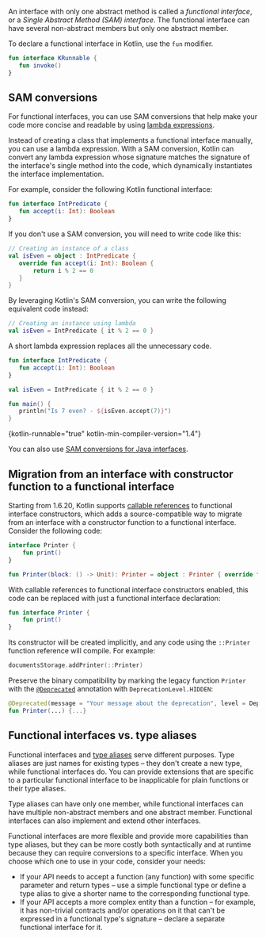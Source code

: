 [//]: # (title: Functional \(SAM\) interfaces)

An interface with only one abstract method is called a _functional interface_, or a _Single Abstract
Method (SAM) interface_. The functional interface can have several non-abstract members but only one abstract member.

To declare a functional interface in Kotlin, use the `fun` modifier.

```kotlin
fun interface KRunnable {
   fun invoke()
}
```

## SAM conversions

For functional interfaces, you can use SAM conversions that help make your code more concise and readable by using
[lambda expressions](lambdas.md#lambda-expressions-and-anonymous-functions).

Instead of creating a class that implements a functional interface manually, you can use a lambda expression.
With a SAM conversion, Kotlin can convert any lambda expression whose signature matches
the signature of the interface's single method into the code, which dynamically instantiates the interface implementation.

For example, consider the following Kotlin functional interface:

```kotlin
fun interface IntPredicate {
   fun accept(i: Int): Boolean
}
```

If you don't use a SAM conversion, you will need to write code like this:

```kotlin
// Creating an instance of a class
val isEven = object : IntPredicate {
   override fun accept(i: Int): Boolean {
       return i % 2 == 0
   }
}
```

By leveraging Kotlin's SAM conversion, you can write the following equivalent code instead:

```kotlin
// Creating an instance using lambda
val isEven = IntPredicate { it % 2 == 0 }
```

A short lambda expression replaces all the unnecessary code.

```kotlin
fun interface IntPredicate {
   fun accept(i: Int): Boolean
}

val isEven = IntPredicate { it % 2 == 0 }

fun main() {
   println("Is 7 even? - ${isEven.accept(7)}")
}
```
{kotlin-runnable="true" kotlin-min-compiler-version="1.4"}

You can also use [SAM conversions for Java interfaces](java-interop.md#sam-conversions).

## Migration from an interface with constructor function to a functional interface

Starting from 1.6.20, Kotlin supports [callable references](reflection.md#callable-references) to functional interface constructors, which
adds a source-compatible way to migrate from an interface with a constructor function to a functional interface.
Consider the following code:

```kotlin
interface Printer { 
    fun print() 
}

fun Printer(block: () -> Unit): Printer = object : Printer { override fun print() = block() }
```

With callable references to functional interface constructors enabled, this code can be replaced with just a functional interface declaration:

```kotlin
fun interface Printer { 
    fun print()
}
```

Its constructor will be created implicitly, and any code using the `::Printer` function reference will compile. For example:

```kotlin
documentsStorage.addPrinter(::Printer)
```

Preserve the binary compatibility by marking the legacy function `Printer` with the [`@Deprecated`](https://kotlinlang.org/api/latest/jvm/stdlib/kotlin/-deprecated/)
annotation with `DeprecationLevel.HIDDEN`:

```kotlin
@Deprecated(message = "Your message about the deprecation", level = DeprecationLevel.HIDDEN)
fun Printer(...) {...}
```

## Functional interfaces vs. type aliases

Functional interfaces and [type aliases](type-aliases.md) serve different purposes.
Type aliases are just names for existing types – they don't create a new type, while functional interfaces do.
You can provide extensions that are specific to a particular functional interface to be inapplicable for plain functions or their type aliases.

Type aliases can have only one member, while functional interfaces can have multiple non-abstract members and one abstract member.
Functional interfaces can also implement and extend other interfaces.

Functional interfaces are more flexible and provide more capabilities than type aliases, but they can be more costly both syntactically and at runtime because they can require conversions to a specific interface.
When you choose which one to use in your code, consider your needs:
* If your API needs to accept a function (any function) with some specific parameter and return types – use a simple functional type or define a type alias to give a shorter name to the corresponding functional type.
* If your API accepts a more complex entity than a function – for example, it has non-trivial contracts and/or operations on it that can't be expressed in a functional type's signature – declare a separate functional interface for it.
